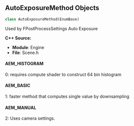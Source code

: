 ## AutoExposureMethod Objects

```python
class AutoExposureMethod(EnumBase)
```

Used by FPostProcessSettings Auto Exposure

**C++ Source:**

- **Module**: Engine
- **File**: Scene.h

<a id="unreal.AutoExposureMethod.AEM_HISTOGRAM"></a>

#### AEM_HISTOGRAM

0: requires compute shader to construct 64 bin histogram

<a id="unreal.AutoExposureMethod.AEM_BASIC"></a>

#### AEM_BASIC

1: faster method that computes single value by downsampling

<a id="unreal.AutoExposureMethod.AEM_MANUAL"></a>

#### AEM_MANUAL

2: Uses camera settings.

<a id="unreal.TemperatureMethod"></a>